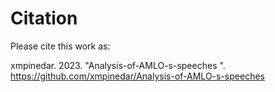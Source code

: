 # Citation

Please cite this work as:

xmpinedar. 2023. "Analysis-of-AMLO-s-speeches
". https://github.com/xmpinedar/Analysis-of-AMLO-s-speeches
